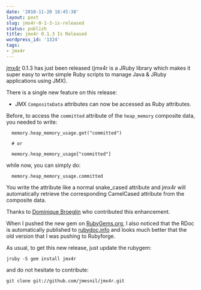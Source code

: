 ```yaml
---
date: '2010-11-20 18:45:38'
layout: post
slug: jmx4r-0-1-3-is-released
status: publish
title: jmx4r 0.1.3 Is Released
wordpress_id: '1324'
tags:
- jmx4r
---
```


[jmx4r][jmx4r] 0.1.3 has just been released (jmx4r is a JRuby library which makes it super easy to write simple Ruby scripts to manage Java & JRuby applications using JMX).

There is a single new feature on this release:

* JMX `CompositeData` attributes can now be accessed as Ruby attributes.  

Before, to access the `committed` attribute of the `heap_memory` composite data, you needed to write:

      memory.heap_memory_usage.get("committed")
      
      # or
      
      memory.heap_memory_usage["committed"]

while now, you can simply do:

      memory.heap_memory_usage.committed

You write the attribute like a normal snake_cased attribute and jmx4r will automatically retrieve the corresponding CamelCased attribute from the composite data.

Thanks to [Dominique Broeglin][dg] who contributed this enhancement.

When I pushed the new gem on [RubyGems.org][rubygems], I also noticed that the RDoc is automatically published to [rubydoc.info][rubydoc] and looks much better that the old version that I was pushing to Rubyforge.

As usual, to get this new release, just update the rubygem:

    jruby -S gem install jmx4r

and do not hesitate to contribute:

    git clone git://github.com/jmesnil/jmx4r.git

[jmx4r]: http://github.com/jmesnil/jmx4r
[dg]: http://dominique.broeglin.fr/
[rubygems]: https://rubygems.org/gems/jmx4r
[rubydoc]: http://rubydoc.info/gems/jmx4r/frames
